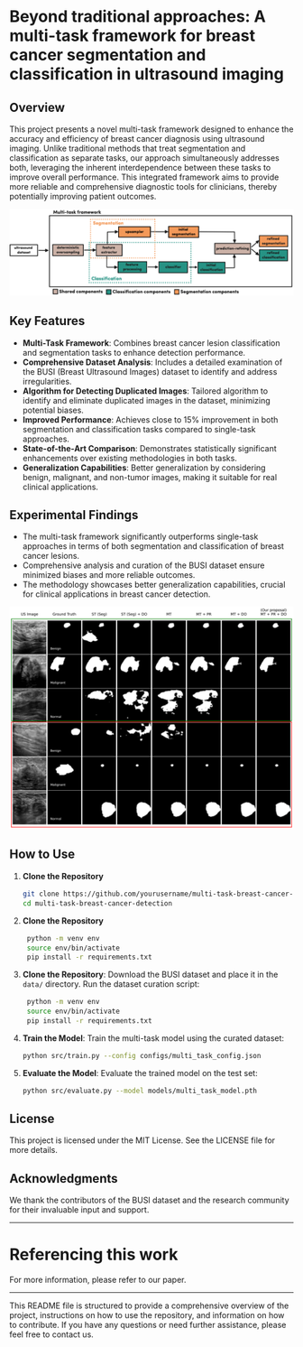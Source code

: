 # Beyond traditional approaches: A multi-task framework for breast cancer segmentation and classification in ultrasound imaging

## Overview
This project presents a novel multi-task framework designed to enhance the accuracy and efficiency of breast cancer diagnosis using ultrasound imaging. Unlike traditional methods that treat segmentation and classification as separate tasks, our approach simultaneously addresses both, leveraging the inherent interdependence between these tasks to improve overall performance. This integrated framework aims to provide more reliable and comprehensive diagnostic tools for clinicians, thereby potentially improving patient outcomes.

![Example Image](./output/images/MT_framework.png)

## Key Features

- **Multi-Task Framework**: Combines breast cancer lesion classification and segmentation tasks to enhance detection performance.
- **Comprehensive Dataset Analysis**: Includes a detailed examination of the BUSI (Breast Ultrasound Images) dataset to identify and address irregularities.
- **Algorithm for Detecting Duplicated Images**: Tailored algorithm to identify and eliminate duplicated images in the dataset, minimizing potential biases.
- **Improved Performance**: Achieves close to 15% improvement in both segmentation and classification tasks compared to single-task approaches.
- **State-of-the-Art Comparison**: Demonstrates statistically significant enhancements over existing methodologies in both tasks.
- **Generalization Capabilities**: Better generalization by considering benign, malignant, and non-tumor images, making it suitable for real clinical applications.


## Experimental Findings

- The multi-task framework significantly outperforms single-task approaches in terms of both segmentation and classification of breast cancer lesions.
- Comprehensive analysis and curation of the BUSI dataset ensure minimized biases and more reliable outcomes.
- The methodology showcases better generalization capabilities, crucial for clinical applications in breast cancer detection.

![Example Image](./output/images/qualitative_results_segmentation.png)

## How to Use

1. **Clone the Repository**
   ```bash
   git clone https://github.com/yourusername/multi-task-breast-cancer-detection.git
   cd multi-task-breast-cancer-detection
   

2. **Clone the Repository**

   ```bash
    python -m venv env
    source env/bin/activate
    pip install -r requirements.txt
   
3. **Clone the Repository**: Download the BUSI dataset and place it in the `data/` directory. Run the dataset curation script:

   ```bash
    python -m venv env
    source env/bin/activate
    pip install -r requirements.txt

4. **Train the Model**: Train the multi-task model using the curated dataset:
   ```bash
   python src/train.py --config configs/multi_task_config.json

5. **Evaluate the Model**: Evaluate the trained model on the test set:
   
   ```bash
   python src/evaluate.py --model models/multi_task_model.pth


## License
This project is licensed under the MIT License. See the LICENSE file for more details.


## Acknowledgments
We thank the contributors of the BUSI dataset and the research community for their invaluable input and support.


---

# Referencing this work
For more information, please refer to our paper.

---

This README file is structured to provide a comprehensive overview of the project, instructions on how to use the repository, and information on how to contribute. If you have any questions or need further assistance, please feel free to contact us.
